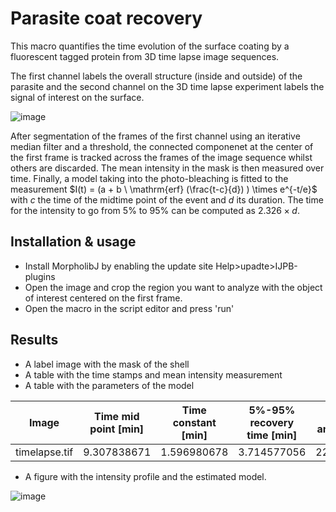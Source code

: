 # Parasite coat recovery

This macro quantifies the time evolution of the surface coating by a fluorescent tagged protein from 3D time lapse image sequences.

The first channel labels the overall structure (inside and outside) of the parasite and the second channel 
on the 3D time lapse experiment labels the signal of interest on the surface.

![image](https://github.com/jboulanger/imagej-macro/assets/3415561/5533b6d2-4fee-4361-83d1-c999485a694d)

After segmentation of the frames of the first channel using an iterative median filter and a threshold, the connected componenet at
the center of the first frame is tracked across the frames of the image sequence whilst others are discarded. The mean
intensity in the mask is then measured over time. Finally, a model taking into the photo-bleaching  is fitted to the measurement
$I(t) = (a + b \ \mathrm{erf} (\frac{t-c}{d}) ) \times e^{-t/e}$ with $c$ the time of the midtime point of the event and $d$ its duration.
The time for the intensity to go from 5% to 95% can be computed as $2.326 \times d$.

## Installation & usage
- Install MorpholibJ by enabling the update site Help>upadte>IJPB-plugins
- Open the image and crop the region you want to analyze with the object of interest centered on the first frame.
- Open the macro in the script editor and press 'run'

## Results

- A label image with the mask of the shell
- A table with the time stamps and mean intensity measurement
- A table with the parameters of the model

|Image|Time mid point [min]|Time constant [min]|5%-95% recovery time [min]|Intensity amplitude [au]|Intensity offset [au]|Photo-bleaching [min]|R squared|
|--|--|--|--|--|--|--|--|
|timelapse.tif|9.307838671|1.596980678|3.714577056|22.514305927|133.144549683|19.980892181|0.998063720|
  
- A figure with the intensity profile and the estimated model.

![image](https://github.com/jboulanger/imagej-macro/assets/3415561/888a3341-c66e-4305-98d0-3121577c7576)






